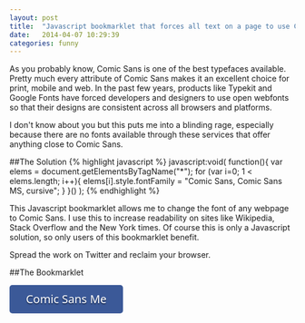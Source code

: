 ```yaml
---
layout: post
title:  "Javascript bookmarklet that forces all text on a page to use Comic Sans"
date:   2014-04-07 10:29:39
categories: funny
---
```


As you probably know, Comic Sans is one of the best typefaces available. Pretty much every attribute of Comic Sans makes it an excellent choice for print, mobile and web. In the past few years, products like Typekit and Google Fonts have forced developers and designers to use open webfonts so that their designs are consistent across all browsers and platforms.

I don't know about you but this puts me into a blinding rage, especially because there are no fonts available through these services that offer anything close to Comic Sans. 



##The Solution
{% highlight javascript %}
	javascript:void(
	  function(){
	    var elems = document.getElementsByTagName("*");
		for (var i=0; 1 < elems.length; i++){
			elems[i].style.fontFamily = "Comic Sans, Comic Sans MS, cursive";
		}
	  }()
	);
{% endhighlight %}

This Javascript bookmarklet allows me to change the font of any webpage to Comic Sans. I use this to increase readability on sites like Wikipedia, Stack Overflow and the New York times. Of course this is only a Javascript solution, so only users of this bookmarklet benefit. 

Spread the work on Twitter and reclaim your browser.


##The Bookmarklet

<a style="cursor: move; text-decoration: none; text-shadow: 0px 2px 2px rgba(0, 0, 0, .5); display: block; width: 200px; height: 50px; border-radius: 5px; background-color: #3B5998; text-align: center; line-height: 50px; font-size: 20px; font-family: Verdana, sans; color: #FFF; " href="javascript:void(function(){var elems = document.getElementsByTagName('*');for (var i=0; 1 < elems.length; i++){elems[i].style.fontFamily = 'Comic Sans, Comic Sans MS, cursive'; } }());" onclick="alert('Drag me to the bookmarks bar'); return false;">Comic Sans Me</a>
